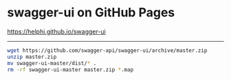 # swagger-ui on GitHub Pages

<https://helphi.github.io/swagger-ui>

---

```sh
wget https://github.com/swagger-api/swagger-ui/archive/master.zip
unzip master.zip
mv swagger-ui-master/dist/* .
rm -rf swagger-ui-master master.zip *.map
```